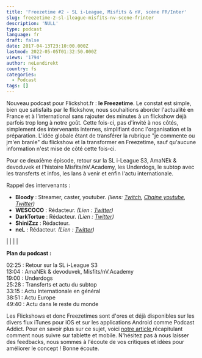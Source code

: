 ```yaml
---
title: 'Freezetime #2 - SL i-League, Misfits & nV, scène FR/Inter'
slug: freezetime-2-sl-ileague-misfits-nv-scene-frinter
description: 'NULL'
type: podcast
language: fr
draft: false
date: 2017-04-13T23:10:00.000Z
lastmod: 2022-05-05T01:32:50.000Z
views: '1794'
author: neLendirekt
country: fs
categories:
  - Podcast
tags: []
---
```

Nouveau podcast pour Flickshot.fr : **le Freezetime**. Le constat est simple, bien que satisfaits par le flickshow, nous souhaitions aborder l'actualité en France et à l'international sans rajouter des minutes à un flickshow déjà parfois trop long à notre goût. Cette fois-ci, pas d'invité à nos côtés, simplement des intervenants internes, simplifiant donc l'organisation et la préparation. L'idée globale étant de transférer la rubrique "je commente ou jm'en branle" du flickshow et la transformer en Freezetime, sauf qu'aucune information n'est mise de côté cette fois-ci.

Pour ce deuxième épisode, retour sur la SL i-League S3, AmaNEk & devoduvek et l'histoire Misfits/nV.Academy, les Underdogs, le subtop avec les transferts et infos, les lans à venir et enfin l'actu internationale.

Rappel des intervenants :

* **Bloody** : Streamer, caster, youtuber. _(liens: [Twitch](https://www.twitch.tv/bloodysusu%5F), [Chaine youtube](https://www.youtube.com/channel/UCC0NyiY%5FPHwuLtmH5hloHUw), [Twitter](https://twitter.com/bloodySuSu))_
* **WESCOCO** : Rédacteur. _(Lien : [Twitter](https://twitter.com/WESCOCO%5F))_
* **DarkTortue** : Rédacteur. _(Lien : [Twitter](https://twitter.com/TontonTortue))_
* **ShiniZzz** : Rédacteur.
* **neL** : Rédacteur. _(Lien : [Twitter](https://twitter.com/neLendirekt))_

|  |
|  |

  
**Plan du podcast :**

02:25 : Retour sur la SL i-League S3  
13:04 : AmaNEk & devoduvek, Misfits/nV.Academy  
19:00 : Underdogs  
25:28 : Transferts et actu du subtop  
33:15 : Actu Internationale en général  
38:51 : Actu Europe  
49:40 : Actu dans le reste du monde

Les Flickshows et donc Freezetimes sont d'ores et déjà disponibles sur les divers flux iTunes pour iOS et sur les applications Android comme Podcast Addict. Pour en savoir plus sur ce sujet, voici [notre article ](https:///flash/comment-ecouter-le-flickshow-sur-telephone-et-tablette/209)récapitulant comment nous suivre sur tablette et mobile. N'hésitez pas à nous laisser des feedbacks, nous sommes à l'écoute de vos critiques et idées pour améliorer le concept ! Bonne écoute.
